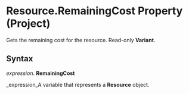 
# Resource.RemainingCost Property (Project)

Gets the remaining cost for the resource. Read-only  **Variant**.


## Syntax

 _expression_. **RemainingCost**

 _expression_A variable that represents a  **Resource** object.

